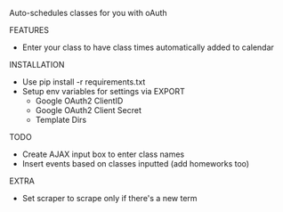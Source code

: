 Auto-schedules classes for you with oAuth

FEATURES
 * Enter your class to have class times automatically added to calendar


INSTALLATION
 * Use pip install -r requirements.txt
 * Setup env variables for settings via EXPORT
      -  Google OAuth2 ClientID
      -  Google OAuth2 Client Secret
      -  Template Dirs

TODO
 * Create AJAX input box to enter class names
 * Insert events based on classes inputted (add homeworks too)

EXTRA
 * Set scraper to scrape only if there's a new term 
